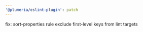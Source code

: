 ```yaml
---
'@plumeria/eslint-plugin': patch
---
```


fix: sort-properties rule exclude first-level keys from lint targets
